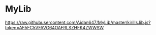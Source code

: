 # MyLib
https://raw.githubusercontent.com/Aidan647/MyLib/master/kirills.lib.js?token=AF5FC5VFAVG64OAFRLSZHFK4ZWWSW
